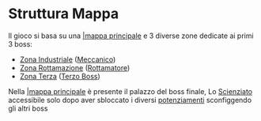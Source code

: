 # Struttura Mappa

Il gioco si basa su una [|mappa principale](../Lore/Zone/Zona%20Principale.md%20) e 3 diverse zone dedicate ai primi 3 boss:

- [Zona Industriale](../Lore/Zone/Zona%20Industriale.md) ([Meccanico](../Lore/Boss/Meccanico.md))
- [Zona Rottamazione](../Lore/Zone/Zona%20Rottamazione.md) ([Rottamatore](../Lore/Boss/Rottamatore.md))
- [Zona Terza](../Lore/Zone/Zona%20Terza.md) ([Terzo Boss](../Lore/Boss/Terzo%20Boss.md))

Nella [|mappa principale](../Lore/Zone/Zona%20Principale.md%20) è presente il palazzo del boss finale, Lo [Scienziato](../Lore/Boss/Scienziato.md)
accessibile solo dopo aver sbloccato i diversi [potenziamenti](Potenziamenti.md) sconfiggendo gli altri boss

